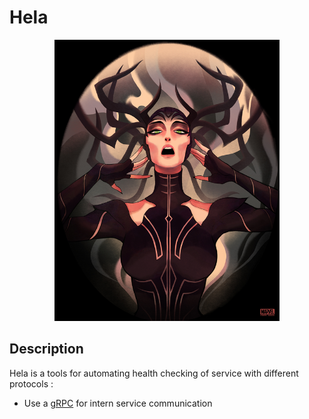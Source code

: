 # Hela

<p align="center"><img src="images/hela.png" width="360"></p>


## Description

Hela is a tools for automating health checking of service with different protocols :
- Use a [gRPC](https://) for intern service communication 